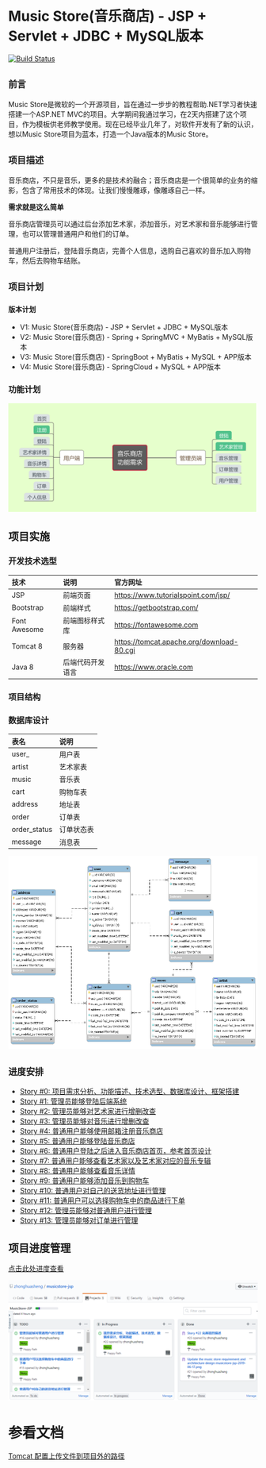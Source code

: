 # Music Store(音乐商店) - JSP + Servlet + JDBC + MySQL版本
[![Build Status](https://travis-ci.org/zhonghuasheng/musicstore-jsp.svg?branch=master)](https://travis-ci.org/zhonghuasheng/musicstore-jsp)
## `前言`
Music Store是微软的一个开源项目，旨在通过一步步的教程帮助.NET学习者快速搭建一个ASP.NET MVC的项目。大学期间我通过学习，在2天内搭建了这个项目，作为模板供老师教学使用。现在已经毕业几年了，对软件开发有了新的认识，想以Music Store项目为蓝本，打造一个Java版本的Music Store。

## `项目描述`
音乐商店，不只是音乐，更多的是技术的融合；音乐商店是一个很简单的业务的缩影，包含了常用技术的体现。让我们慢慢雕琢，像雕琢自己一样。

**需求就是这么简单**

音乐商店管理员可以通过后台添加艺术家，添加音乐，对艺术家和音乐能够进行管理，也可以管理普通用户和他们的订单。

普通用户注册后，登陆音乐商店，完善个人信息，选购自己喜欢的音乐加入购物车，然后去购物车结账。

## `项目计划`
### `版本计划`
* V1: Music Store(音乐商店) - JSP + Servlet + JDBC + MySQL版本
* V2: Music Store(音乐商店) - Spring + SpringMVC + MyBatis + MySQL版本
* V3: Music Store(音乐商店) - SpringBoot + MyBatis + MySQL + APP版本
* V4: Music Store(音乐商店) - SpringCloud + MySQL + APP版本

### 功能计划
![](requirement/musicstore-jsp-2019-09-27.png)

## 项目实施
### 开发技术选型

 | 技术 | 说明 | 官方网址 |
 |:---- |:--------- |:-------|
 | JSP |前端页面 | https://www.tutorialspoint.com/jsp/ |
 | Bootstrap | 前端样式 | https://getbootstrap.com/ |
 | Font Awesome | 前端图标样式库 | https://fontawesome.com |
 | Tomcat 8 | 服务器 | https://tomcat.apache.org/download-80.cgi |
 | Java 8 | 后端代码开发语言 | https://www.oracle.com |

### 项目结构

### 数据库设计
 | 表名 | 说明 |
 |:---- |:-----|
 | user_ | 用户表 |
 | artist | 艺术家表 |
 | music | 音乐表 |
 | cart | 购物车表 |
 | address | 地址表 |
 | order | 订单表 |
 | order_status | 订单状态表 |
 | message | 消息表 |
![](sql/musicstore_jsp_database_diagram.png)

## `进度安排`
* [Story #0: 项目需求分析、功能描述、技术选型、数据库设计、框架搭建](https://github.com/zhonghuasheng/musicstore-jsp/issues/22)
* [Story #1: 管理员能够登陆后端系统](https://github.com/zhonghuasheng/musicstore-jsp/issues/1)
* [Story #2: 管理员能够对艺术家进行增删改查](https://github.com/zhonghuasheng/musicstore-jsp/issues/6)
* [Story #3: 管理员能够对音乐进行增删改查](https://github.com/zhonghuasheng/musicstore-jsp/issues/7)
* [Story #4: 普通用户能够使用邮箱注册音乐商店](https://github.com/zhonghuasheng/musicstore-jsp/issues/8)
* [Story #5: 普通用户能够登陆音乐商店](https://github.com/zhonghuasheng/musicstore-jsp/issues/9)
* [Story #6: 普通用户登陆之后进入音乐商店首页，参考首页设计](https://github.com/zhonghuasheng/musicstore-jsp/issues/10)
* [Story #7: 普通用户能够查看艺术家以及艺术家对应的音乐专辑](https://github.com/zhonghuasheng/musicstore-jsp/issues/11)
* [Story #8: 普通用户能够查看音乐详情](https://github.com/zhonghuasheng/musicstore-jsp/issues/12)
* [Story #9: 普通用户能够添加音乐到购物车](https://github.com/zhonghuasheng/musicstore-jsp/issues/13)
* [Story #10: 普通用户对自己的送货地址进行管理](https://github.com/zhonghuasheng/musicstore-jsp/issues/14)
* [Story #11: 普通用户可以选择购物车中的商品进行下单](https://github.com/zhonghuasheng/musicstore-jsp/issues/15)
* [Story #12: 管理员能够对普通用户进行管理](https://github.com/zhonghuasheng/musicstore-jsp/issues/16)
* [Story #13: 管理员能够对订单进行管理](https://github.com/zhonghuasheng/musicstore-jsp/issues/17)

## 项目进度管理
[点击此处进度查看](https://github.com/zhonghuasheng/musicstore-jsp/projects/1)

![](requirement/project_progress_management_dashboard.PNG)

# 参看文档
[Tomcat 配置上传文件到项目外的路径](https://www.cnblogs.com/yjq520/p/7884656.html)
